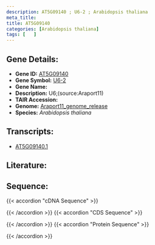 ```yaml
---
description: AT5G09140 ; U6-2 ; Arabidopsis thaliana
meta_title:
title: AT5G09140
categories: [Arabidopsis thaliana]
tags: [   ]
---
```


## Gene Details:
- **Gene ID:** [AT5G09140](https://www.arabidopsis.org/locus?name=AT5G09140)
- **Gene Symbol:** <u>U6-2</u>
- **Gene Name:** 
- **Description:**   U6;(source:Araport11)
- **TAIR Accession:** 
- **Genome:** [Araport11_genome_release](https://www.arabidopsis.org/download/list?dir=Genes%2FAraport11_genome_release)
- **Species:** *Arabidopsis thaliana*

## Transcripts:
   -  [AT5G09140.1](https://www.arabidopsis.org/gene?name=AT5G09140.1)
## Literature:
## Sequence:
{{< accordion "cDNA Sequence" >}}

{{< /accordion >}}
{{< accordion "CDS Sequence" >}}

{{< /accordion >}}
{{< accordion "Protein Sequence" >}}

{{< /accordion >}}
